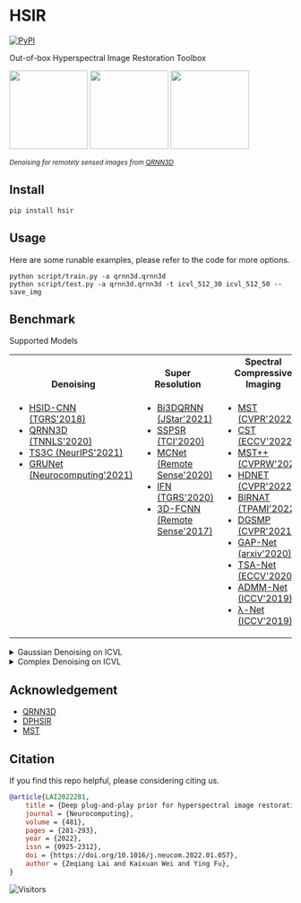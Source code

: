 # HSIR

[![PyPI](https://img.shields.io/pypi/v/hsir)](https://pypi.org/project/hsir/)

Out-of-box Hyperspectral Image Restoration Toolbox

<img src="https://github.com/Vandermode/QRNN3D/raw/master/imgs/PaviaU.gif" height="140px"/>  <img src="https://github.com/Vandermode/QRNN3D/raw/master/imgs/Indian_pines.gif" height="140px"/>  <img src="https://github.com/Vandermode/QRNN3D/raw/master/imgs/Urban.gif" height="140px"/> 

<sub>*Denoising for remotely sensed images from [QRNN3D](https://github.com/Vandermode/QRNN3D)*</sub>

## Install

```shell
pip install hsir
```

## Usage

Here are some runable examples, please refer to the code for more options.

```shell
python script/train.py -a qrnn3d.qrnn3d
python script/test.py -a qrnn3d.qrnn3d -t icvl_512_30 icvl_512_50 --save_img
```

## Benchmark

Supported Models

<table align="center">
  <tbody>
    <tr align="center" valign="bottom">
      <td>
        <b>Denoising</b>
      </td>
      <td>
        <b>Super Resolution</b>
      </td>
      <td>
        <b>Spectral Compressive Imaging</b>
      </td>
      <td>
        <b>Spectral Reconstruction</b>
      </td>
    </tr>
    <tr valign="top">
      <td>
        <ul>
            <li><a href="https://ieeexplore.ieee.org/document/8454887">HSID-CNN (TGRS'2018)</a></li>
            <li><a href="https://arxiv.org/abs/2003.04547">QRNN3D (TNNLS'2020)</a></li>
            <li><a href="https://github.com/inria-thoth/T3SC">TS3C (NeurIPS'2021)</a></li>
            <li><a href="https://github.com/Zeqiang-Lai/DPHSIR">GRUNet (Neurocomputing'2021)</a></li>
      </ul>
      </td>
      <td>
        <ul>
          <li><a href="#">Bi3DQRNN (JStar'2021)</a></li>
          <li><a href="#">SSPSR (TCI'2020)</a></li>
          <li><a href="#">MCNet (Remote Sense'2020)</a></li>
          <li><a href="#">IFN (TGRS'2020)</a></li>
          <li><a href="#">3D-FCNN (Remote Sense'2017)</a></li>
        </ul>
      </td>
      <td>
        <ul>
          <li><a href="#">MST (CVPR'2022)</a></li>
          <li><a href="#">CST (ECCV'2022)</a></li>
          <li><a href="#">MST++ (CVPRW'2022)</a></li>
          <li><a href="#">HDNET (CVPR'2022)</a></li>
          <li><a href="#">BIRNAT (TPAMI'2022)</a></li>
          <li><a href="#">DGSMP (CVPR'2021)</a></li>
          <li><a href="#">GAP-Net (arxiv'2020)</a></li>
          <li><a href="#">TSA-Net (ECCV'2020)</a></li>
          <li><a href="#">ADMM-Net (ICCV'2019)</a></li>
          <li><a href="#">λ-Net (ICCV'2019)</a></li>
        </ul>
      </td>
      <td>
      </td>
    </tr>
</td>
    </tr>
  </tbody>
</table>

<details>
  <summary>Gaussian Denoising on ICVL</summary>
 <table>
<thead>
  <tr>
    <th rowspan="2"></th>
    <th></th>
    <th></th>
    <th></th>
    <th colspan="3">Sigma=30</th>
    <th colspan="3">Sigma=50</th>
    <th colspan="3">Sigma=70</th>
    <th colspan="3">Sigma=Blind</th>
  </tr>
  <tr>
    <th>Params(M)</th>
    <th>Runtime(s)</th>
    <th>FLOPs</th>
    <th>PSNR</th>
    <th>SSIM</th>
    <th>SAM</th>
    <th>PSNR</th>
    <th>SSIM</th>
    <th>SAM</th>
    <th>PSNR</th>
    <th>SSIM</th>
    <th>SAM</th>
    <th>PSNR</th>
    <th>SSIM</th>
    <th>SAM</th>
  </tr>
</thead>
<tbody>
  <tr>
    <td>Noisy</td>
    <td></td>
    <td></td>
    <td></td>
    <td>18.59</td>
    <td>0.110</td>
    <td>.0807</td>
    <td>14.15</td>
    <td>0.046</td>
    <td>0.991</td>
    <td>11.23</td>
    <td>0.025</td>
    <td>1.105</td>
    <td>17.34</td>
    <td>0.114</td>
    <td>0.859</td>
  </tr>
  <tr>
    <td>BM4D</td>
    <td></td>
    <td>154</td>
    <td></td>
    <td>38.45</td>
    <td>0.934</td>
    <td>0.126</td>
    <td>35.60</td>
    <td>0.889</td>
    <td>0.169</td>
    <td>33.70</td>
    <td>0.845</td>
    <td>0.207</td>
    <td>37.66</td>
    <td>0.914</td>
    <td>0.143</td>
  </tr>
  <tr>
    <td>TDL</td>
    <td></td>
    <td>18</td>
    <td></td>
    <td>40.58</td>
    <td>0.957</td>
    <td>0.062</td>
    <td>38.01</td>
    <td>0.932</td>
    <td>0.085</td>
    <td>36.36</td>
    <td>0.909</td>
    <td>0.105</td>
    <td>39.91</td>
    <td>0.946</td>
    <td>0.072</td>
  </tr>
  <tr>
    <td>ITSReg</td>
    <td></td>
    <td>907</td>
    <td></td>
    <td>41.48</td>
    <td>0.961</td>
    <td>0.088</td>
    <td>38.88</td>
    <td>0.941</td>
    <td>0.098</td>
    <td>36.71</td>
    <td>0.923</td>
    <td>0.112</td>
    <td>40.62</td>
    <td>0.953</td>
    <td>0.087</td>
  </tr>
  <tr>
    <td>LLRT</td>
    <td></td>
    <td>627</td>
    <td></td>
    <td>41.99</td>
    <td>0.967</td>
    <td>0.056</td>
    <td>38.99</td>
    <td>0.945</td>
    <td>0.075</td>
    <td>37.36</td>
    <td>0.930</td>
    <td>0.087</td>
    <td>40.97</td>
    <td>0.956</td>
    <td>0.064</td>
  </tr>
  <tr>
    <td>KBR</td>
    <td></td>
    <td>1755</td>
    <td></td>
    <td>41.48</td>
    <td>0.984</td>
    <td>0.088</td>
    <td>39.16</td>
    <td>0.974</td>
    <td>0.100</td>
    <td>36.71</td>
    <td>0.961</td>
    <td>0.113</td>
    <td>40.68</td>
    <td>0.979</td>
    <td>0.080</td>
  </tr>
  <tr>
    <td>WLRTR</td>
    <td></td>
    <td>1600</td>
    <td></td>
    <td>42.62</td>
    <td>0.988</td>
    <td>0.056</td>
    <td>39.72</td>
    <td>0.978</td>
    <td>0.073</td>
    <td>37.52</td>
    <td>0.967</td>
    <td>0.095</td>
    <td>41.66</td>
    <td>0.983</td>
    <td>0.064</td>
  </tr>
  <tr>
    <td>NGmeet</td>
    <td></td>
    <td>166</td>
    <td></td>
    <td>42.99</td>
    <td>0.989</td>
    <td>0.050</td>
    <td>40.26</td>
    <td>0.980</td>
    <td>0.059</td>
    <td>38.66</td>
    <td>0.974</td>
    <td>0.067</td>
    <td>42.23</td>
    <td>0.985</td>
    <td>0.053</td>
  </tr>
  <tr>
    <td>HSID</td>
    <td>0.40</td>
    <td>3</td>
    <td></td>
    <td>38.70</td>
    <td>0.949</td>
    <td>0.103</td>
    <td>36.17</td>
    <td>0.919</td>
    <td>0.134</td>
    <td>34.31</td>
    <td>0.886</td>
    <td>0.161</td>
    <td>37.80</td>
    <td>0.935</td>
    <td>0.116</td>
  </tr>
  <tr>
    <td>QRNN3D</td>
    <td>0.86</td>
    <td>0.73</td>
    <td></td>
    <td>42.22</td>
    <td>0.988</td>
    <td>0.062</td>
    <td>40.15</td>
    <td>0.982</td>
    <td>0.074</td>
    <td>38.30</td>
    <td>0.974</td>
    <td>0.094</td>
    <td>41.37</td>
    <td>0.985</td>
    <td>0.068</td>
  </tr>
  <tr>
    <td>TS3C</td>
    <td>0.83</td>
    <td>0.95</td>
    <td></td>
    <td>42.36</td>
    <td>0.986</td>
    <td>0.079</td>
    <td>40.47</td>
    <td>0.980</td>
    <td>0.087</td>
    <td>39.05</td>
    <td>0.974</td>
    <td>0.096</td>
    <td>41.52</td>
    <td>0.983</td>
    <td>0.085</td>
  </tr>
  <tr>
    <td>GRUNet</td>
    <td>14.2</td>
    <td>0.87</td>
    <td></td>
    <td>42.84</td>
    <td>0.989</td>
    <td>0.052</td>
    <td>40.75</td>
    <td>0.983</td>
    <td>0.062</td>
    <td>39.02</td>
    <td>0.977</td>
    <td>0.080</td>
    <td>42.03</td>
    <td>0.987</td>
    <td>0.057</td>
  </tr>
</tbody>
</table>
</details>

<details>
  <summary>Complex Denoising on ICVL</summary>
<table>
<thead>
  <tr>
    <th rowspan="2"></th>
    <th></th>
    <th></th>
    <th></th>
    <th colspan="3">non-iid</th>
    <th colspan="3">g+stripe</th>
    <th colspan="3">g+deadline</th>
    <th colspan="3">g+impulse</th>
    <th colspan="3">mixture</th>
  </tr>
  <tr>
    <th>Params(M)</th>
    <th>Runtime(s)</th>
    <th>FLOPs</th>
    <th>PSNR</th>
    <th>SSIM</th>
    <th>SAM</th>
    <th>PSNR</th>
    <th>SSIM</th>
    <th>SAM</th>
    <th>PSNR</th>
    <th>SSIM</th>
    <th>SAM</th>
    <th>PSNR</th>
    <th>SSIM</th>
    <th>SAM</th>
    <th>PSNR</th>
    <th>SSIM</th>
    <th>SAM</th>
  </tr>
</thead>
<tbody>
  <tr>
    <td>Noisy</td>
    <td></td>
    <td></td>
    <td></td>
    <td>18.25</td>
    <td>0.168</td>
    <td>0.898</td>
    <td>17.80</td>
    <td>0.159</td>
    <td>0.910</td>
    <td>17.61</td>
    <td>0.155</td>
    <td>0.917</td>
    <td>14.80</td>
    <td>0.114</td>
    <td>0.926</td>
    <td>14.08</td>
    <td>0.099</td>
    <td>0.944</td>
  </tr>
  <tr>
    <td>LRMR</td>
    <td></td>
    <td></td>
    <td></td>
    <td>32.80</td>
    <td>0.719</td>
    <td>0.185</td>
    <td>32.62</td>
    <td>0.717</td>
    <td>0.187</td>
    <td>31.83</td>
    <td>0.709</td>
    <td>0.227</td>
    <td>29.70</td>
    <td>0.623</td>
    <td>0.311</td>
    <td>28.68</td>
    <td>0.608</td>
    <td>0.353</td>
  </tr>
  <tr>
    <td>LRTV</td>
    <td></td>
    <td></td>
    <td></td>
    <td>33.62</td>
    <td>0.905</td>
    <td>0.077</td>
    <td>33.49</td>
    <td>0.905</td>
    <td>0.078</td>
    <td>32.37</td>
    <td>0.895</td>
    <td>0.115</td>
    <td>31.56</td>
    <td>0.871</td>
    <td>0.242</td>
    <td>30.47</td>
    <td>0.858</td>
    <td>0.287</td>
  </tr>
  <tr>
    <td>NMoG</td>
    <td></td>
    <td></td>
    <td></td>
    <td>34.51</td>
    <td>0.812</td>
    <td>0.187</td>
    <td>33.87</td>
    <td>0.799</td>
    <td>0.265</td>
    <td>32.87</td>
    <td>0.797</td>
    <td>0.276</td>
    <td>28.60</td>
    <td>0.652</td>
    <td>0.486</td>
    <td>27.31</td>
    <td>0.632</td>
    <td>0.513</td>
  </tr>
  <tr>
    <td>TDTV</td>
    <td></td>
    <td></td>
    <td></td>
    <td>38.14</td>
    <td>0.944</td>
    <td>0.075</td>
    <td>37.67</td>
    <td>0.940</td>
    <td>0.081</td>
    <td>36.15</td>
    <td>0.930</td>
    <td>0.099</td>
    <td>36.67</td>
    <td>0.935</td>
    <td>0.094</td>
    <td>34.77</td>
    <td>0.919</td>
    <td>0.113</td>
  </tr>
  <tr>
    <td>HSID</td>
    <td>0.40</td>
    <td>3</td>
    <td></td>
    <td>38.40</td>
    <td>0.947</td>
    <td>0.095</td>
    <td>37.77</td>
    <td>0.942</td>
    <td>0.104</td>
    <td>37.65</td>
    <td>0.940</td>
    <td>0.102</td>
    <td>35.00</td>
    <td>0.899</td>
    <td>0.174</td>
    <td>34.05</td>
    <td>0.888</td>
    <td>0.181</td>
  </tr>
  <tr>
    <td>TS3C</td>
    <td>0.83</td>
    <td>0.95</td>
    <td></td>
    <td>41.12</td>
    <td>0.986</td>
    <td>0.069</td>
    <td>40.66</td>
    <td>0.985</td>
    <td>0.077</td>
    <td>39.38</td>
    <td>0.982</td>
    <td>0.100</td>
    <td>35.92</td>
    <td>0.951</td>
    <td>0.205</td>
    <td>34.36</td>
    <td>0.945</td>
    <td>0.230</td>
  </tr>
  <tr>
    <td>QRNN3D</td>
    <td>0.86</td>
    <td>0.73</td>
    <td></td>
    <td>42.79</td>
    <td>0.978</td>
    <td>0.052</td>
    <td>42.35</td>
    <td>0.976</td>
    <td>0.055</td>
    <td>42.23</td>
    <td>0.976</td>
    <td>0.056</td>
    <td>39.23</td>
    <td>0.945</td>
    <td>0.109</td>
    <td>38.25</td>
    <td>0.938</td>
    <td>0.107</td>
  </tr>
  <tr>
    <td>GRUNet</td>
    <td>14.2</td>
    <td>0.87</td>
    <td></td>
    <td>42.89</td>
    <td>0.992</td>
    <td>0.047</td>
    <td>42.39</td>
    <td>0.991</td>
    <td>0.050</td>
    <td>42.11</td>
    <td>0.991</td>
    <td>0.050</td>
    <td>40.70</td>
    <td>0.985</td>
    <td>0.067</td>
    <td>38.51</td>
    <td>0.981</td>
    <td>0.081</td>
  </tr>
</tbody>
</table>
</details>

## Acknowledgement

- [QRNN3D](https://github.com/Vandermode/QRNN3D)
- [DPHSIR](https://github.com/Zeqiang-Lai/DPHSIR)
- [MST](https://github.com/caiyuanhao1998/MST)

## Citation

If you find this repo helpful, please considering citing us.

```bibtex
@article{LAI2022281,
    title = {Deep plug-and-play prior for hyperspectral image restoration},
    journal = {Neurocomputing},
    volume = {481},
    pages = {281-293},
    year = {2022},
    issn = {0925-2312},
    doi = {https://doi.org/10.1016/j.neucom.2022.01.057},
    author = {Zeqiang Lai and Kaixuan Wei and Ying Fu},
}
```

![Visitors](https://api.visitorbadge.io/api/visitors?path=https%3A%2F%2Fgithub.com%2FZeqiang-Lai%2FHSIR&countColor=%23263759&style=flat)